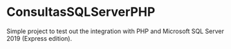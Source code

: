 # ConsultasSQLServerPHP
Simple project to test out the integration with PHP and Microsoft SQL Server 2019 (Express edition).
